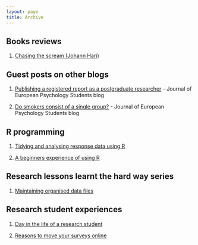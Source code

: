 ```yaml
---
layout: page
title: Archive
---
```

## Books reviews
 1. [Chasing the scream (Johann Hari)](https://bartlettje.github.io/2016-04-12-chasing-the-scream/) 

## Guest posts on other blogs
 1. [Publishing a registered report as a postgraduate researcher](https://bartlettje.github.io/2016-09-09-registered-reports-jeps/) - Journal of European Psychology Students blog
 
 2. [Do smokers consist of a single group?](https://bartlettje.github.io/2016-09-03-smokers-single-group-jeps/) - Journal of European Psychology Students blog

## R programming 
 1. [Tidying and analysing response data using R](https://bartlettje.github.io/2016-11-22-tidy-response-data/) 
 
 2. [A beginners experience of using R](https://bartlettje.github.io/2016-08-02-beginners-r-experience/) 

## Research lessons learnt the hard way series
 1. [Maintaining organised data files](https://bartlettje.github.io/2017-01-17-research-lesson-1/)  

## Research student experiences 
 1. [Day in the life of a research student](https://bartlettje.github.io/2016-04-08-day-in-the-life/)
 
 2. [Reasons to move your surveys online](https://bartlettje.github.io/2016-04-24-move-surveys-online/)
